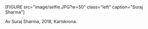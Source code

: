 
[FIGURE src="image/selfie.JPG?w=50" class="left" caption="Suraj Sharma"]

Av Suraj Sharma, 2018, Karlskrona.
